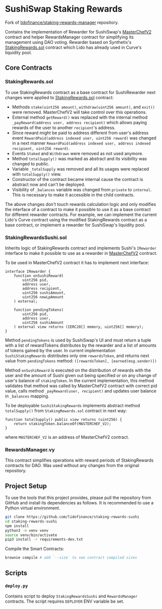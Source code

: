 # SushiSwap Staking Rewards

Fork of [lidofinance/staking-rewards-manager](https://github.com/lidofinance/staking-rewards-manager) repository.

Contains the implementation of Rewarder for SushiSwap's [MasterChefV2](https://dev.sushi.com/sushiswap/contracts/masterchefv2) contract and helper RewardsManager contract for simplifying its management using DAO voting. Rewarder based on Synthetix's [StakingRewards.sol](https://github.com/lidofinance/staking-rewards-manager/blob/main/contracts/StakingRewards.sol) contract which Lido has already used in Curve's liquidity pool.

## Core Contracts

### StakingRewards.sol

To use StakingRewards contract as a base contract for SushiRewarder next changes were applied to [StakingRewards.sol](https://github.com/lidofinance/staking-rewards-manager/blob/main/contracts/StakingRewards.sol) contract:

- Methods `stake(uint256 amount)`, `withdraw(uint256 amount)`, and `exit()` were removed. MasterChefV2 will take control over this operations.
- External method `getReward()` was replaced with the internal method `_payReward(address user, address recipient)` which allows paying rewards of the user to another `recipient`'s address.
- Since reward might be paid to address different from user's address event `RewardPaid(address indexed user, uint256 reward)` was changed in a next manner `RewardPaid(address indexed user, address indexed recipient, uint256 reward)`.
- Events `Staked` and `Withdrawn` were removed as not used anymore.
- Method `totalSupply()` was marked as abstract and its visibility was changed to public.
- Variable `_totalSupply` was removed and all its usages were replaced with `totalSupply()` view.
- Constructor of the contract became internal cause the contract is abstract now and can't be deployed.
- Visibility of `_balances` variable was changed from `private` to `internal`. This is necessary to make it accessible in the child contracts.

The above changes don't touch rewards calculation logic and only modifies the interface of a contract to make it possible to use it as a base contract for different rewarder contracts. For example, we can implement the current Lido's Curve contract using the modified StakingRewards contract as a base contract, or implement a rewarder for SushiSwap's liquidity pool.

### StakingRewardsSushi.sol

Inherits logic of StakingRewards contract and implements Sushi's `IRewarder` interface to make it possible to use as a rewarder in [MasterChefV2](https://dev.sushi.com/sushiswap/contracts/masterchefv2) contract.

To be used in MasterChefV2 contract it has to implement next interface:

```solidity=
interface IRewarder {
    function onSushiReward(
        uint256 pid,
        address user,
        address recipient,
        uint256 sushiAmount,
        uint256 newLpAmount
    ) external;

    function pendingTokens(
        uint256 pid,
        address user,
        uint256 sushiAmount
    ) external view returns (IERC20[] memory, uint256[] memory);
}
```

Method `pendingTokens` is used by SushiSwap's UI and must return a tuple with a list of rewardTokens distributes by the rewarder and a list of amounts of tokens gained by the user.
In current implementation `SushiStakingRewards` distributes only one `rewardsToken`, and returns next value from `pendingTokens` method: `([rewardsToken], [earned(msg.sender)])`

Method `onSushiReward` is executed on the distribution of rewards with the user and the amount of Sushi given out being specified or on any change of user's balance of `stakingToken`. In the current implementation, this method validates that method was called by MasterChefV2 contract with correct pid value, calls method `_payReward(user, recipient)` and updates user balance in `_balances` mapping.

To be deployable `SushiStakingRewards` implements abstract method `totalSupply()` from `StakingRewards.sol` contract in next way:

```solidity=
function totalSupply() public view returns (uint256) {
    return stakingToken.balanceOf(MASTERCHEF_V2);
}
```

where `MASTERCHEF_V2` is an address of MasterChefV2 contract.

### RewardsManager.vy

This contract simplifies operations with reward periods of StakingRewards contracts for DAO. Was used without any changes from the original repository.

## Project Setup

To use the tools that this project provides, please pull the repository from GitHub and install its dependencies as follows. It is recommended to use a Python virtual environment.

```bash
git clone https://github.com/lidofinance/staking-rewards-sushi
cd staking-rewards-sushi
npm install
python3 -m venv venv
source venv/bin/activate
pip3 install -r requirements-dev.txt
```

Compile the Smart Contracts:

```bash
brownie compile # add `--size` to see contract compiled sizes
```

## Scripts

### `deploy.py`

Contains script to deploy `StakingRewardsSushi` and `RewardsManager` contracts. The script requires `DEPLOYER` ENV variable be set.
